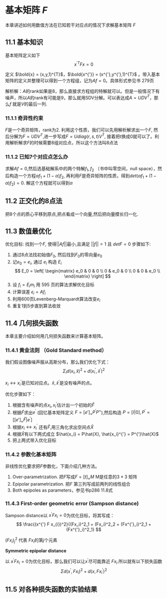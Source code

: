 # 基本矩阵 $F$
本章讲述如何用数值方法在已知若干对应点的情况下求解基本矩阵 $F$

## 11.1 基本知识

基本矩阵定义如下
$$ 
 x^{'T} F x = 0 
$$

定义 $\bold{x} = (x,y,1)^{T}$，$\bold{x^{'}} = (x^{'},y^{'},1)^{T}$
。带入基本矩阵的定义并整理可以得到一个方程组，记为$Af = 0$。具体形式参见书 279页


解析解：$A$的rank如果是8，那么直接求方程组的特解就可以。但是一般情况下有噪声，所以$A$的rank有可能是9，那么就用SDV分解。可以表达成$A=UDV^{T}$，那么$f$ 就是$V$的最后一列.

### 11.1.1 奇异性约束
$F$是一个奇异矩阵，rank为2. 利用这个性质，我们可以先用解析解求出一个$F$, 然后分解为$F=UDV^{T}$,进一步写成$F=Udiag(r,s,t)V^{T}$, 接着把$t$换成0就可以了。利用解析解求$F$的时候需要8组对应点，所以这个方法叫8点法

### 11.1.2 已知7个对应点怎么办
求解$Af=0$,然后选基础解系中的两个特解$f_1,f_2$ （书中叫零空间，null space），然后构造一个方程$\alpha f_1 + (1-\alpha )f_2$, 再利用$F$是奇异矩阵的性质，得到$det(\alpha f_1 + (1-\alpha )f_2) = 0$. 解这个方程就可以得到$\alpha$

## 11.2 正交化的8点法

把8个点的质心平移到原点,把点看成一个向量,然后把向量模长归一化.

## 11.3 数值最优化

优化目标: 找到一个$F$, 使得$||Af||$最小,且满足 $||f||=1$ 且 $det F=0$
步骤如下:

1. 通过8点法找初始值$F_0$, 然后找到$F_0$的零向量$e_0$
2. 记$e_0 = e_i$, 通过 $e_i$ 构造 $E_i$
   $$
   E_0 = \left[
         \begin{matrix}
          e_0 & 0   & 0 \\
          0   & e_0 & 0 \\
          0   & 0   & e_0 \\
         \end{matrix}
         \right] 
   $$
3. 设 $f_i=E_i m_i$ 用 595 页的算法求解优化目标
4. 计算误差 $\epsilon_i = A f_i$
5. 利用600页Levenberg–Marquardt算法改变$e_i$
6. 重复1到5步直到算法收敛

## 11.4 几何损失函数

本章主要介绍如何用几何损失函数来计算基本矩阵。

### 11.4.1 黄金法则 （Gold Standard method）

我们假设图像噪声服从高斯分布，那么我们优化下式：
$$
\Sigma_i d(x_i,\hat{x})^2 + d(x_i^{'},\hat{x}^{'})^2
$$

$x_i \leftrightarrow x^{'}_i$是已知对应点。$\hat{x},\hat{x}^{'}$是没有噪声的点。

优化步骤如下：
1. 根据含有噪声的点$x_i,x^{'}_i$估计出一个初始的$\hat{F}$
2. 根据$\hat{F}$求出$e^{'}$ (回忆基本矩阵定义 $F=[e']_{\times}P^{'}P^{+}$),然后构造 $P=[I|0],P^{'}=[[e']_{\times}\hat{F}|e^{'}]$
3. 根据$x_i \leftrightarrow x^{'}_i$ 还有$\hat{F}$,用三角化求出空间点$\hat{X}$
4. 根据$\hat{X}$有以下两式成立 $\hat{x_i} = P\hat{X}, \hat{x_i}^{'} = P^{'}\hat{X}$
5. 把上两式带入优化目标

### 11.4.2 参数化基本矩阵

非线性优化要求把$F$参数化，下面介绍几种方法。

1. Over-parametrization. 把$F$写成$F=[t]_{\times}M$ M是任意的$3 \times 3$ 矩阵
2. Epipolar parametrization. 把$F$ 第三列写成前两列的线性组合
3. Both epipoles as parameters，参见书p286 11.8式

### 11.4.3  First-order geometric error (Sampson distance)

Sampson distance以 $x^{'} F x_{i}=0$为优化目标，将其写成：
$$
\frac{(x^{'} F x_{i})^2}{(Fx_i)^2_1 + (Fx_i)^2_2 + (Fx^{'}_i)^2_1 + (Fx^{'}_i)^2_1}
$$

$(Fx_i)^2_j$ 代表 $Fx_i$的第$j$个元素

**Symmetric epipolar distance**

以 $x^{'} F x_{i}=0$为优化目标，那么我们可以让$x^{'}$尽可能靠近 $F x_{i}$.所以就有以下损失函数
$$
\Sigma d(x^{'},Fx_i)^2 +  d(x,Fx_i^{'})^2
$$

## 11.5 对各种损失函数的实验结果


